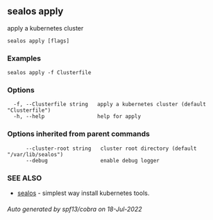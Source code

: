 ## sealos apply

apply a kubernetes cluster

```
sealos apply [flags]
```

### Examples

```
sealos apply -f Clusterfile
```

### Options

```
  -f, --Clusterfile string   apply a kubernetes cluster (default "Clusterfile")
  -h, --help                 help for apply
```

### Options inherited from parent commands

```
      --cluster-root string   cluster root directory (default "/var/lib/sealos")
      --debug                 enable debug logger
```

### SEE ALSO

* [sealos](sealos.md)	 - simplest way install kubernetes tools.

###### Auto generated by spf13/cobra on 18-Jul-2022
